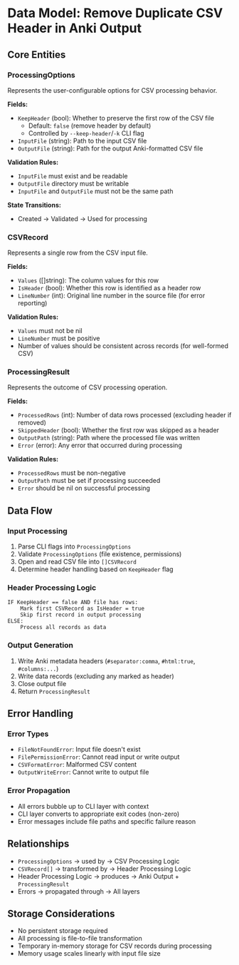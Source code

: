 # Data Model: Remove Duplicate CSV Header in Anki Output

## Core Entities

### ProcessingOptions
Represents the user-configurable options for CSV processing behavior.

**Fields:**
- `KeepHeader` (bool): Whether to preserve the first row of the CSV file
  - Default: `false` (remove header by default)
  - Controlled by `--keep-header`/`-k` CLI flag
- `InputFile` (string): Path to the input CSV file
- `OutputFile` (string): Path for the output Anki-formatted CSV file

**Validation Rules:**
- `InputFile` must exist and be readable
- `OutputFile` directory must be writable
- `InputFile` and `OutputFile` must not be the same path

**State Transitions:**
- Created → Validated → Used for processing

### CSVRecord
Represents a single row from the CSV input file.

**Fields:**
- `Values` ([]string): The column values for this row
- `IsHeader` (bool): Whether this row is identified as a header row
- `LineNumber` (int): Original line number in the source file (for error reporting)

**Validation Rules:**
- `Values` must not be nil
- `LineNumber` must be positive
- Number of values should be consistent across records (for well-formed CSV)

### ProcessingResult
Represents the outcome of CSV processing operation.

**Fields:**
- `ProcessedRows` (int): Number of data rows processed (excluding header if removed)
- `SkippedHeader` (bool): Whether the first row was skipped as a header
- `OutputPath` (string): Path where the processed file was written
- `Error` (error): Any error that occurred during processing

**Validation Rules:**
- `ProcessedRows` must be non-negative
- `OutputPath` must be set if processing succeeded
- `Error` should be nil on successful processing

## Data Flow

### Input Processing
1. Parse CLI flags into `ProcessingOptions`
2. Validate `ProcessingOptions` (file existence, permissions)
3. Open and read CSV file into `[]CSVRecord`
4. Determine header handling based on `KeepHeader` flag

### Header Processing Logic
```
IF KeepHeader == false AND file has rows:
    Mark first CSVRecord as IsHeader = true
    Skip first record in output processing
ELSE:
    Process all records as data
```

### Output Generation
1. Write Anki metadata headers (`#separator:comma`, `#html:true`, `#columns:...`)
2. Write data records (excluding any marked as header)
3. Close output file
4. Return `ProcessingResult`

## Error Handling

### Error Types
- `FileNotFoundError`: Input file doesn't exist
- `FilePermissionError`: Cannot read input or write output
- `CSVFormatError`: Malformed CSV content
- `OutputWriteError`: Cannot write to output file

### Error Propagation
- All errors bubble up to CLI layer with context
- CLI layer converts to appropriate exit codes (non-zero)
- Error messages include file paths and specific failure reason

## Relationships

- `ProcessingOptions` → used by → CSV Processing Logic
- `CSVRecord[]` → transformed by → Header Processing Logic
- Header Processing Logic → produces → Anki Output + `ProcessingResult`
- Errors → propagated through → All layers

## Storage Considerations

- No persistent storage required
- All processing is file-to-file transformation
- Temporary in-memory storage for CSV records during processing
- Memory usage scales linearly with input file size